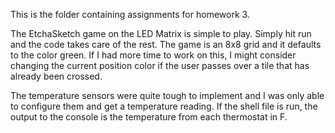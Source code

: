 This is the folder containing assignments for homework 3.

The EtchaSketch game on the LED Matrix is simple to play. Simply hit run
and the code takes care of the rest. The game is an 8x8 grid and it defaults
to the color green. If I had more time to work on this, I might consider
changing the current position color if the user passes over a tile that has
already been crossed. 

The temperature sensors were quite tough to implement and I was only able
to configure them and get a temperature reading. If the shell file is run,
the output to the console is the temperature from each thermostat in F.
